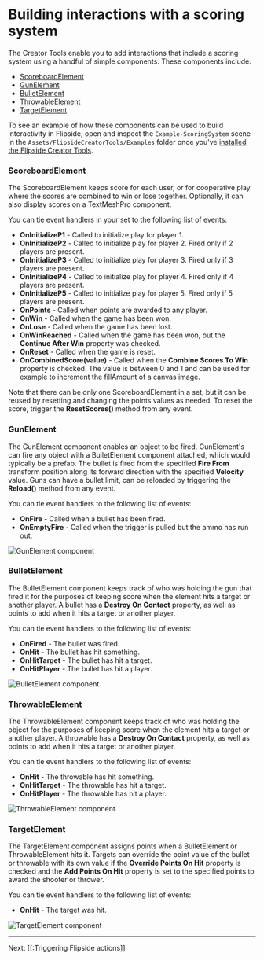 # Building interactions with a scoring system

The Creator Tools enable you to add interactions that include a scoring system using a handful of simple components. These components include:

* [ScoreboardElement](#scoreboardelement)
* [GunElement](#gunelement)
* [BulletElement](#bulletelement)
* [ThrowableElement](#throwableelement)
* [TargetElement](#targetelement)

To see an example of how these components can be used to build interactivity in Flipside, open and inspect the `Example-ScoringSystem` scene in the `Assets/FlipsideCreatorTools/Examples` folder once you've [installed the Flipside Creator Tools](/docs/2020.1/creator-tools/installation-and-setup).

### ScoreboardElement

The ScoreboardElement keeps score for each user, or for cooperative play where the scores are combined to win or lose together. Optionally, it can also display scores on a TextMeshPro component.

You can tie event handlers in your set to the following list of events:

* **OnInitializeP1** - Called to initialize play for player 1.
* **OnInitializeP2** - Called to initialize play for player 2. Fired only if 2 players are present.
* **OnInitializeP3** - Called to initialize play for player 3. Fired only if 3 players are present.
* **OnInitializeP4** - Called to initialize play for player 4. Fired only if 4 players are present.
* **OnInitializeP5** - Called to initialize play for player 5. Fired only if 5 players are present.
* **OnPoints** - Called when points are awarded to any player.
* **OnWin** - Called when the game has been won.
* **OnLose** - Called when the game has been lost.
* **OnWinReached** - Called when the game has been won, but the **Continue After Win** property was checked.
* **OnReset** - Called when the game is reset.
* **OnCombinedScore(value)** - Called when the **Combine Scores To Win** property is checked. The value is between 0 and 1 and can be used for example to increment the fillAmount of a canvas image.

Note that there can be only one ScoreboardElement in a set, but it can be reused by resetting and changing the points values as needed. To reset the score, trigger the **ResetScores()** method from any event.

### GunElement

The GunElement component enables an object to be fired. GunElement's can fire any object with a BulletElement component attached, which would typically be a prefab. The bullet is fired from the specified **Fire From** transform position along its forward direction with the specified **Velocity** value. Guns can have a bullet limit, can be reloaded by triggering the **Reload()** method from any event.

You can tie event handlers to the following list of events:

* **OnFire** - Called when a bullet has been fired.
* **OnEmptyFire** - Called when the trigger is pulled but the ammo has run out.

![GunElement component](https://www.flipsidexr.com/files/docs/screenshots/gun-element.png)

### BulletElement

The BulletElement component keeps track of who was holding the gun that fired it for the purposes of keeping score when the element hits a target or another player. A bullet has a **Destroy On Contact** property, as well as points to add when it hits a target or another player.

You can tie event handlers to the following list of events:

* **OnFired** - The bullet was fired.
* **OnHit** - The bullet has hit something.
* **OnHitTarget** - The bullet has hit a target.
* **OnHitPlayer** - The bullet has hit a player.

![BulletElement component](https://www.flipsidexr.com/files/docs/screenshots/bullet-element.png)

### ThrowableElement

The ThrowableElement component keeps track of who was holding the object for the purposes of keeping score when the element hits a target or another player. A throwable has a **Destroy On Contact** property, as well as points to add when it hits a target or another player.

You can tie event handlers to the following list of events:

* **OnHit** - The throwable has hit something.
* **OnHitTarget** - The throwable has hit a target.
* **OnHitPlayer** - The throwable has hit a player.

![ThrowableElement component](https://www.flipsidexr.com/files/docs/screenshots/throwable-element.png)

### TargetElement

The TargetElement component assigns points when a BulletElement or ThrowableElement hits it. Targets can override the point value of the bullet or throwable with its own value if the **Override Points On Hit** property is checked and the **Add Points On Hit** property is set to the specified points to award the shooter or thrower.

You can tie event handlers to the following list of events:

* **OnHit** - The target was hit.

![TargetElement component](https://www.flipsidexr.com/files/docs/screenshots/target-element.png)

---

Next: [[:Triggering Flipside actions]]
